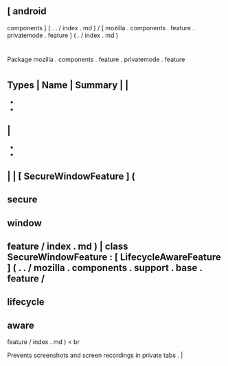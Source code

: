 [
android
-
components
]
(
.
.
/
index
.
md
)
/
[
mozilla
.
components
.
feature
.
privatemode
.
feature
]
(
.
/
index
.
md
)
#
#
Package
mozilla
.
components
.
feature
.
privatemode
.
feature
#
#
#
Types
|
Name
|
Summary
|
|
-
-
-
|
-
-
-
|
|
[
SecureWindowFeature
]
(
-
secure
-
window
-
feature
/
index
.
md
)
|
class
SecureWindowFeature
:
[
LifecycleAwareFeature
]
(
.
.
/
mozilla
.
components
.
support
.
base
.
feature
/
-
lifecycle
-
aware
-
feature
/
index
.
md
)
<
br
>
Prevents
screenshots
and
screen
recordings
in
private
tabs
.
|
